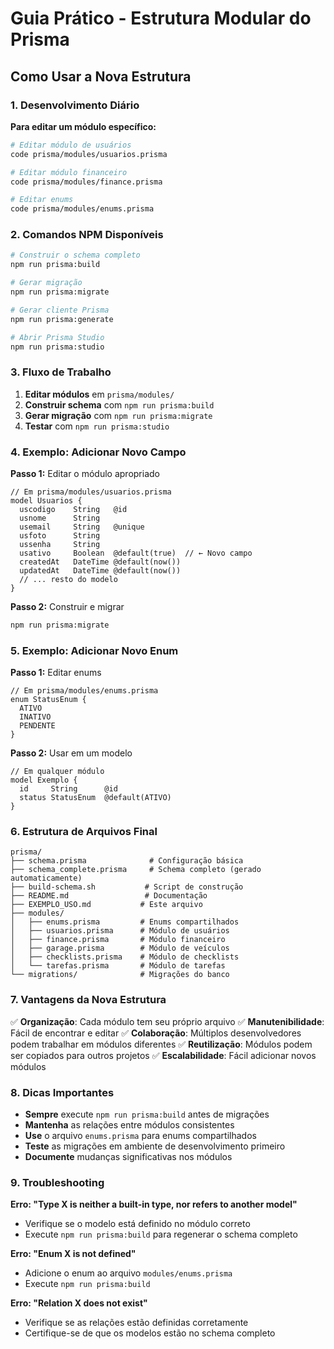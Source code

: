 # Guia Prático - Estrutura Modular do Prisma

## Como Usar a Nova Estrutura

### 1. Desenvolvimento Diário

**Para editar um módulo específico:**

```bash
# Editar módulo de usuários
code prisma/modules/usuarios.prisma

# Editar módulo financeiro
code prisma/modules/finance.prisma

# Editar enums
code prisma/modules/enums.prisma
```

### 2. Comandos NPM Disponíveis

```bash
# Construir o schema completo
npm run prisma:build

# Gerar migração
npm run prisma:migrate

# Gerar cliente Prisma
npm run prisma:generate

# Abrir Prisma Studio
npm run prisma:studio
```

### 3. Fluxo de Trabalho

1. **Editar módulos** em `prisma/modules/`
2. **Construir schema** com `npm run prisma:build`
3. **Gerar migração** com `npm run prisma:migrate`
4. **Testar** com `npm run prisma:studio`

### 4. Exemplo: Adicionar Novo Campo

**Passo 1:** Editar o módulo apropriado

```prisma
// Em prisma/modules/usuarios.prisma
model Usuarios {
  uscodigo    String   @id
  usnome      String
  usemail     String   @unique
  usfoto      String
  ussenha     String
  usativo     Boolean  @default(true)  // ← Novo campo
  createdAt   DateTime @default(now())
  updatedAt   DateTime @default(now())
  // ... resto do modelo
}
```

**Passo 2:** Construir e migrar

```bash
npm run prisma:migrate
```

### 5. Exemplo: Adicionar Novo Enum

**Passo 1:** Editar enums

```prisma
// Em prisma/modules/enums.prisma
enum StatusEnum {
  ATIVO
  INATIVO
  PENDENTE
}
```

**Passo 2:** Usar em um modelo

```prisma
// Em qualquer módulo
model Exemplo {
  id     String      @id
  status StatusEnum  @default(ATIVO)
}
```

### 6. Estrutura de Arquivos Final

```
prisma/
├── schema.prisma              # Configuração básica
├── schema_complete.prisma     # Schema completo (gerado automaticamente)
├── build-schema.sh           # Script de construção
├── README.md                 # Documentação
├── EXEMPLO_USO.md           # Este arquivo
├── modules/
│   ├── enums.prisma         # Enums compartilhados
│   ├── usuarios.prisma      # Módulo de usuários
│   ├── finance.prisma       # Módulo financeiro
│   ├── garage.prisma        # Módulo de veículos
│   ├── checklists.prisma    # Módulo de checklists
│   └── tarefas.prisma       # Módulo de tarefas
└── migrations/              # Migrações do banco
```

### 7. Vantagens da Nova Estrutura

✅ **Organização**: Cada módulo tem seu próprio arquivo
✅ **Manutenibilidade**: Fácil de encontrar e editar
✅ **Colaboração**: Múltiplos desenvolvedores podem trabalhar em módulos diferentes
✅ **Reutilização**: Módulos podem ser copiados para outros projetos
✅ **Escalabilidade**: Fácil adicionar novos módulos

### 8. Dicas Importantes

- **Sempre** execute `npm run prisma:build` antes de migrações
- **Mantenha** as relações entre módulos consistentes
- **Use** o arquivo `enums.prisma` para enums compartilhados
- **Teste** as migrações em ambiente de desenvolvimento primeiro
- **Documente** mudanças significativas nos módulos

### 9. Troubleshooting

**Erro: "Type X is neither a built-in type, nor refers to another model"**

- Verifique se o modelo está definido no módulo correto
- Execute `npm run prisma:build` para regenerar o schema completo

**Erro: "Enum X is not defined"**

- Adicione o enum ao arquivo `modules/enums.prisma`
- Execute `npm run prisma:build`

**Erro: "Relation X does not exist"**

- Verifique se as relações estão definidas corretamente
- Certifique-se de que os modelos estão no schema completo
